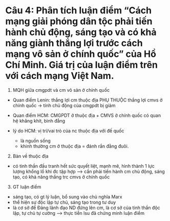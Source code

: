 # Câu 4: Phân tích luận điểm “Cách mạng giải phóng dân tộc phải tiến hành chủ động, sáng tạo và có khả năng giành thắng lợi trước cách mạng vô sản ở chính quốc” của Hồ Chí Minh. Giá trị của luận điểm trên với cách mạng Việt Nam.

1. MQH giữa cmgpdt và cm vô sản ở chính quốc
- Quan điểm Lenin: thắng lợi cm thuộc địa PHỤ THUỘC thắng lợi cmvs ở chính quốc
-> tính chủ động của cmgpdt bị giảm

- Quan điểm HCM: CMGPDT ở thuộc địa + CMVS ở chính quốc có quan hệ khăng khít, bình đẳng
- lý do HCM: vị trí/vai trò của nc thuộc địa với đế quốc
	- là nguồn sống
	- khinh thường cm ở thuộc địa = đánh rắn đằng đuôi. 

2. Bàn về thuộc địa
- có tinh thần đấu tranh hết sức quyết liệt, mạnh mẽ, hình thành 1 lực lượng khổng lồ khi đc tập hợp
--> cần phải tiến hành cm chủ động, sáng tạo, có khả năng thắng trc cmvs ở chính quốc

3. GT luận điểm
- sáng tạo, có gt lý luận, bổ sung vào chủ nghĩa Marx
- thể hiện sự độc lập tự chủ, sáng tạo trong tư duy
- là cơ sở để Đảng lãnh đạo ND đứng lên cm, là cơ sở của tinh thần độc lập, tự chủ tự cường
--> thực tiễn lsu đã chứng minh luận điểm